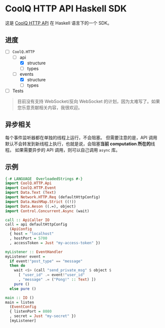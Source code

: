 # CoolQ HTTP API Haskell SDK

这是 [CoolQ HTTP API](https://github.com/richardchien/coolq-http-api) 在 Haskell 语言下的一个 SDK。

## 进度

- [ ] `CoolQ.HTTP`
  - [ ] api
    - [x] structure
    - [ ] types
  - [ ] events
    - [x] structure
    - [ ] types
- [ ] Tests

> 目前没有支持 WebSocket/反向 WebSocket 的计划，因为太难写了。如果您乐意贡献相关内容，我很欢迎。

## 异步相关

每个事件监听器都在单独的线程上运行，不会阻塞。
但需要注意的是，API 调用默认不会转发到新线程上执行，也就是说，会阻塞**当前 computation 所在的**线程。
如果需要异步的 API 调用，则可以自己调用 `async` 库。

## 示例

```haskell
{-# LANGUAGE  OverloadedStrings #-}
import CoolQ.HTTP.Api
import CoolQ.HTTP.Event
import Data.Text (Text)
import Network.HTTP.Req (defaultHttpConfig)
import Data.HashMap.Strict ((!))
import Data.Aeson ((.=), object)
import Control.Concurrent.Async (wait)

call :: ApiCaller IO
call = api defaultHttpConfig
  (ApiConfig
  { host = "localhost"
  , hostPort = 5700
  , accessToken = Just "my-access-token" })

myListener :: EventHandler
myListener event =
  if event!"post_type" == "message"
  then do
    wait <$> (call "send_private_msg" $ object $
      [ "user_id" .= event!"user_id"
      , "message" .= ("Pong!" :: Text) ])
    pure ()
  else pure ()

main :: IO ()
main = listen
  (EventConfig
  { listenPort = 8080
  , secret = Just "my-secret" })
  [myListener]
```
